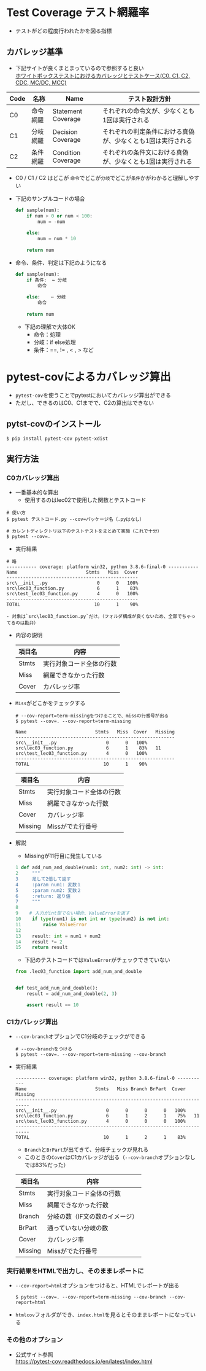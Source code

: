 # Test Coverage テスト網羅率　

- テストがどの程度行われたかを図る指標

## カバレッジ基準
- 下記サイトが良くまとまっているので参照すると良い    
    [ホワイトボックステストにおけるカバレッジとテストケース(C0, C1, C2, CDC, MC/DC, MCC)](https://dlrecord.hatenablog.com/entry/2020/04/29/201223#%E6%9D%A1%E4%BB%B6%E7%B6%B2%E7%BE%85--condition-coverageC2)


| Code | 名称         | Name               | テスト設計方針                                              |
| ---- | ------------ | ------------------ | ----------------------------------------------------------- |
| C0   | 命令網羅     | Statement Coverage | それぞれの命令文が、少なくとも1回は実行される                |
| C1   | 分岐網羅 | Decision Coverage  | それぞれの判定条件における真偽が、少なくとも1回は実行される |
| C2   | 条件網羅     | Condition Coverage | それぞれの条件文における真偽が、少なくとも1回は実行される   |



- C0 / C1 / C2 はどこが `命令`でどこが`分岐`でどこが`条件`かがわかると理解しやすい
- 下記のサンプルコードの場合
    ```python
    def sample(num):
        if num > 0 or num < 100:
            num = -num
            
        else:
            num = num * 10
            
        return num
    ```

- 命令、条件、判定は下記のようになる
    ```python
    def sample(num):
        if 条件:  ← 分岐
            命令
            
        else:    ← 分岐
            命令
            
        return num
    ```
    - 下記の理解で大体OK
        - 命令：処理
        - 分岐：if else処理
        - 条件：==, != , < , > など
        
        
 
 # pytest-covによるカバレッジ算出
 - `pytest-cov`を使うことでpytestにおいてカバレッジ算出ができる
 - ただし、できるのはC0、C1までで、C2の算出はできない
 
 ## pytst-covのインストール
```shell script
$ pip install pytest-cov pytest-xdist
```

## 実行方法
### C0カバレッジ算出
- 一番基本的な算出
    - 使用するのはlec02で使用した関数とテストコード
```shell script
# 使い方
$ pytest テストコード.py --cov=パッケージ名（.pyはなし）

# カレントディレクトリ以下のテストテストをまとめて実施（これで十分）
$ pytest --cov=.
```


- 実行結果
```shell script
# 略
----------- coverage: platform win32, python 3.8.6-final-0 -----------
Name                         Stmts   Miss  Cover
------------------------------------------------
src\__init__.py                  0      0   100%
src\lec03_function.py            6      1    83%
src\test_lec03_function.py       4      0   100%
------------------------------------------------
TOTAL                           10      1    90%
```
    - 対象は`src\lec03_function.py`だけ。（フォルダ構成が良くないため、全部でちゃってるのは勘弁）

- 内容の説明

    | 項目名 | 内容                     | 
    | ------ | ------------------------ | 
    | Stmts  | 実行対象コード全体の行数 |  
    | Miss   | 網羅できなかった行数     |   
    | Cover  | カバレッジ率             |    


- `Miss`がどこかをチェックする
    
    ```shell script
    # --cov-report=term-missingをつけることで、missの行番号が出る
    $ pytest --cov=. --cov-report=term-missing
    ```
    
    ```shell script
    Name                         Stmts   Miss  Cover   Missing
    ----------------------------------------------------------
    src\__init__.py                  0      0   100%
    src\lec03_function.py            6      1    83%   11
    src\test_lec03_function.py       4      0   100%
    ----------------------------------------------------------
    TOTAL                           10      1    90%
    
    ```
        
    | 項目名 | 内容                     | 
    | ------ | ------------------------ | 
    | Stmts  | 実行対象コード全体の行数 |  
    | Miss   | 網羅できなかった行数     |   
    | Cover  | カバレッジ率             |   
    | Missing  | Missがでた行番号             |   
    
    
    
 - 解説
    - Missingが11行目に発生している
     ```python
    1 def add_num_and_double(num1: int, num2: int) -> int:
    2     """
    3     足して2倍して返す
    4     :param num1: 変数１
    5     :param num2: 変数２
    6     :return: 返り値
    7     """
    8
    9    # 入力がint型でない場合、ValueErrorを返す
    10    if type(num1) is not int or type(num2) is not int:
    11        raise ValueError
    12
    13    result: int = num1 + num2
    14    result *= 2
    15    return result
    ```

    - 下記のテストコードでは`ValueError`がチェックできていない
    
    ```python
    from .lec03_function import add_num_and_double
    
    
    def test_add_num_and_double():
        result = add_num_and_double(2, 3)
    
        assert result == 10
    ```


### C1カバレッジ算出

- `--cov-branch`オプションでC1分岐のチェックができる
    ```shell script
    # --cov-branchをつける
    $ pytest --cov=. --cov-report=term-missing --cov-branch
    ```

- 実行結果
    ```shell script
    ----------- coverage: platform win32, python 3.8.6-final-0 -----------
    Name                         Stmts   Miss Branch BrPart  Cover   Missing
    ------------------------------------------------------------------------
    src\__init__.py                  0      0      0      0   100%
    src\lec03_function.py            6      1      2      1    75%   11
    src\test_lec03_function.py       4      0      0      0   100%
    ------------------------------------------------------------------------
    TOTAL                           10      1      2      1    83%
    ```
    - `Branch`と`BrPart`が出てきて、分岐チェックが見れる
    - このときの`Cover`はC1カバレッジが出る（`--cov-branch`オプションなしでは83%だった）
        
    | 項目名 | 内容                     | 
    | ------ | ------------------------ | 
    | Stmts  | 実行対象コード全体の行数 |  
    | Miss   | 網羅できなかった行数     |   
    | Branch  | 分岐の数（IF文の数のイメージ）             |   
    | BrPart  | 通っていない分岐の数             |   
    | Cover  | カバレッジ率             |   
    | Missing  | Missがでた行番号             |   
    
    
 ### 実行結果をHTMLで出力し、そのままレポートに
 
 - `--cov-report=html`オプションをつけると、HTMLでレポートが出る
 
     ```shell script
    $ pytest --cov=. --cov-report=term-missing --cov-branch --cov-report=html
    ```

- `htmlcov`フォルダができ、`index.html`を見るとそのままレポートになっている


### その他のオプション
- 公式サイト参照    
    https://pytest-cov.readthedocs.io/en/latest/index.html

